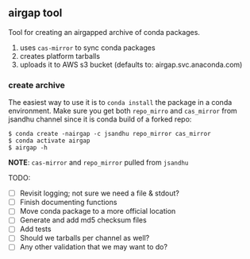 ## airgap tool ##
Tool for creating an airgapped archive of conda packages.

1. uses `cas-mirror` to sync conda packages
2. creates platform tarballs
3. uploads it to AWS s3 bucket (defaults to: airgap.svc.anaconda.com)

### create archive ###
The easiest way to use it is to `conda install` the package in a conda
environment. Make sure you get both `repo_mirro` and `cas_mirror` from jsandhu channel
since it is conda build of a forked repo:

```
$ conda create -nairgap -c jsandhu repo_mirror cas_mirror
$ conda activate airgap
$ airgap -h
```

__NOTE__: `cas-mirror` and `repo_mirror` pulled from `jsandhu` 


TODO:

- [ ] Revisit logging; not sure we need a file & stdout?
- [ ] Finish documenting functions
- [ ] Move conda package to a more official location
- [ ] Generate and add md5 checksum files
- [ ] Add tests
- [ ] Should we tarballs per channel as well?
- [ ] Any other validation that we may want to do?
